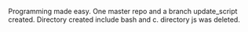 Programming made easy.
One master repo and a branch update_script created.
Directory created include bash and c.
directory js was deleted.

